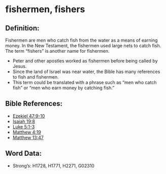 # fishermen, fishers

## Definition:

Fishermen are men who catch fish from the water as a means of earning money. In the New Testament, the fishermen used large nets to catch fish. The term “fishers” is another name for fishermen.

* Peter and other apostles worked as fishermen before being called by Jesus.
* Since the land of Israel was near water, the Bible has many references to fish and fishermen.
* This term could be translated with a phrase such as “men who catch fish” or “men who earn money by catching fish.”

## Bible References:

* [Ezekiel 47:9-10](rc://en/tn/help/ezk/47/09)
* [Isaiah 19:8](rc://en/tn/help/isa/19/08)
* [Luke 5:1-3](rc://en/tn/help/luk/05/01)
* [Matthew 4:19](rc://en/tn/help/mat/04/19)
* [Matthew 13:47](rc://en/tn/help/mat/13/47)

## Word Data:

* Strong’s: H1728, H1771, H2271, G02310
